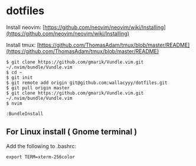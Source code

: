 dotfiles
========

Install neovim:
[https://github.com/neovim/neovim/wiki/Installing](https://github.com/neovim/neovim/wiki/Installing)

Install tmux:
[https://github.com/ThomasAdam/tmux/blob/master/README](https://github.com/ThomasAdam/tmux/blob/master/README)

```
$ git clone https://github.com/gmarik/Vundle.vim.git ~/.nvim/bundle/Vundle.vim
$ cd ~
$ git init
$ git remote add origin git@github.com:wallacyyy/dotfiles.git
$ git pull origin master
$ git clone https://github.com/gmarik/Vundle.vim.git ~/.nvim/bundle/Vundle.vim
$ nvim

:BundleInstall
```

For Linux install ( Gnome terminal )
------------------------------------

Add the following to .bashrc:

```
export TERM=xterm-256color
```
